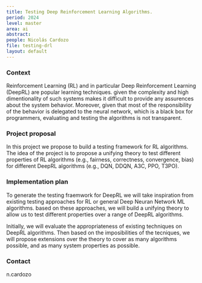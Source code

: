 ```yaml
---
title: Testing Deep Reinforcement Learning Algorithms.
period: 2024
level: master
area: ai
abstract: 
people: Nicolás Cardozo
file: testing-drl
layout: default
---
```


### Context

Reinforcement Learning (RL) and in particular Deep Reinforcement Learning (DeepRL) are popular learning techniques. given the complexity and  high dimentionality of such systems makes it difficult to provide any assurences about the system behavior. Moreover, given that most of the responsibility of the behavior is delegated to the neural network, which is a black box for programmers, evaluating and testing the algorithms is not transparent.

### Project proposal

In this project we propose to build a testing framework for RL algorithms. The idea of the project is to propose a unifying theory to test different properties of RL algorithms (e.g., fairness, correctness, convergence, bias) for different DeepRL algorithms (e.g., DQN, DDQN, A3C, PPO, T3PO).

### Implementation plan

To generate the testing fraemwork for DeepRL we will take inspiration from existing testing approaches for RL or general Deep Neuran Network ML algorithms. based on these approaches, we will build a unifying theory to allow us to test different properties over a range of DeepRL algorithms.

Initially, we will evaluate the appropriateness of existing techniques on DeepRL algorithms. Then based on the imposibilities of the tecniques, we will propose extensions over the theory to  cover as many algorithms possible, and as many system properties as possible.


### Contact

n.cardozo
